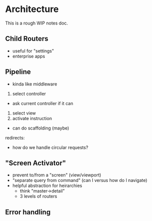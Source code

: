 # Architecture

This is a rough WIP notes doc.


## Child Routers

* useful for "settings"
* enterprise apps



## Pipeline

- kinda like middleware

1. select controller
  - ask current controller if it can
1. select view
1. activate instruction
  - can do scaffolding (maybe)

redirects:
- how do we handle circular requests?



## "Screen Activator"

- prevent to/from a "screen" (view/viewport)
- "separate query from command" (can I versus how do I navigate)
- helpful abstraction for heirarchies
  - think "master->detail"
  - 3 levels of routers



## Error handling


[screen conductor]: http://caliburnmicro.codeplex.com/wikipage?title=Screens%2c%20Conductors%20and%20Composition&referringTitle=Documentation
[screen activator]: http://codebetter.com/jeremymiller/2009/09/07/screen-activator-pattern/

